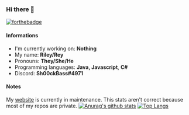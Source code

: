 ### Hi there 👋
[![forthebadge](https://forthebadge.com/images/badges/built-with-love.svg)](https://forthebadge.com)

#### Informations

- I'm currently working on: **Nothing**
- My name: **Riley/Rey**
- Pronouns: **They/She/He**
- Programming languages: **Java, Javascript**, **C#**
- Discord: **Sh00ckBass#4971**

#### Notes
My [website](http://sh00ckbass.de) is currently in maintenance. 
This stats aren't correct because most of my repos are private.
[![Anurag's github stats](https://github-readme-stats.vercel.app/api?username=Sh00ckBass&count_private=true&theme=prussian&show_icons=true&include_all_commits=true)](https://github.com/anuraghazra/github-readme-stats)
[![Top Langs](https://github-readme-stats.vercel.app/api/top-langs/?username=Sh00ckBass&hide=php&layout=compact)](https://github.com/anuraghazra/github-readme-stats)
